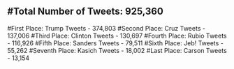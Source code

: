 #Total Number of Tweets: 925,360 
---
#First Place: Trump Tweets - 374,803
#Second Place: Cruz Tweets - 137,006
#Third Place: Clinton Tweets - 130,697
#Fourth Place: Rubio Tweets - 116,926
#Fifth Place: Sanders Tweets - 79,511
#Sixth Place: Jeb! Tweets - 55,262
#Seventh Place: Kasich Tweets - 18,002
#Last Place: Carson Tweets - 13,154
